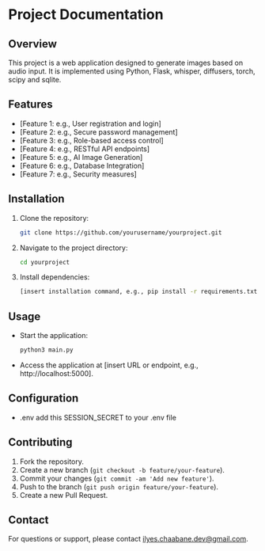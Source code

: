 # Project Documentation

## Overview

This project is a web application designed to generate images based on audio input. It is implemented using Python, Flask, whisper, diffusers, torch, scipy and sqlite.

## Features

- [Feature 1: e.g., User registration and login]
- [Feature 2: e.g., Secure password management]
- [Feature 3: e.g., Role-based access control]
- [Feature 4: e.g., RESTful API endpoints]
- [Feature 5: e.g., AI Image Generation]
- [Feature 6: e.g., Database Integration]
- [Feature 7: e.g., Security measures]

## Installation

1. Clone the repository:
    ```bash
    git clone https://github.com/yourusername/yourproject.git
    ```
2. Navigate to the project directory:
    ```bash
    cd yourproject
    ```
3. Install dependencies:
    ```bash
    [insert installation command, e.g., pip install -r requirements.txt or npm install]
    ```

## Usage

- Start the application:
  ```bash
  python3 main.py
  ```
- Access the application at [insert URL or endpoint, e.g., http://localhost:5000].

## Configuration

- .env add this SESSION_SECRET to your .env file

## Contributing

1. Fork the repository.
2. Create a new branch (`git checkout -b feature/your-feature`).
3. Commit your changes (`git commit -am 'Add new feature'`).
4. Push to the branch (`git push origin feature/your-feature`).
5. Create a new Pull Request.


## Contact

For questions or support, please contact ilyes.chaabane.dev@gmail.com.